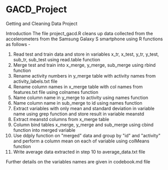 # GACD_Project
Getting and Cleaning Data Project

Introduction
The file project_gacd.R cleans up data collected from the accelerometers from the Samsung Galaxy S smartphone using R functions as follows -
  1) Read test and train data and store in variables x_tr, x_test, y_tr, y_test, sub_tr, sub_test using read.table function
  2) Merge test and train into x_merge, y_merge, sub_merge using rbind function
  3) Rename activity numbers in y_merge table with activity names from activity_labels.txt file
  4) Rename column names in x_merge table with col names from features.txt file using colnames function
  5) Name column name in y_merge to activity using names function
  6) Name column name in sub_merge to id using names function
  7) Extract variables with only mean and standard deviation in variable name using grep function and store result in variable meanstd
  8) Extract meanstd columns from x_merge table
  9) Column bind tables x_merge, y_merge and sub_merge using cbind function into merged variable
  10) Use ddply function on "merged" data and group by "id" and "activity" and perform a column mean on each of variable using colMeans function
  11) Write average data extracted in step 10 to average_data.txt file
  
  Further details on the variables names are given in codebook.md file
